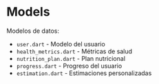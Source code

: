 # Models

Modelos de datos:

- `user.dart` - Modelo del usuario
- `health_metrics.dart` - Métricas de salud
- `nutrition_plan.dart` - Plan nutricional
- `progress.dart` - Progreso del usuario
- `estimation.dart` - Estimaciones personalizadas
